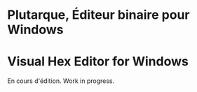 # Plutarque, Éditeur binaire pour Windows
# Visual Hex Editor for Windows

En cours d'édition.
Work in progress.